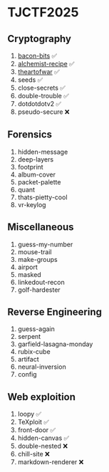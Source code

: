 # TJCTF2025

## Cryptography
1. [bacon-bits](https://github.com/Toandep27UwU/EHC_Award_2025/tree/main/TJCTF2025/Cryptography/bacon-bits) ✅
2. [alchemist-recipe](https://github.com/Toandep27UwU/EHC_Award_2025/tree/main/TJCTF2025/Cryptography/alchemist-recipe) ✅
3. [theartofwar](https://github.com/Toandep27UwU/EHC_Award_2025/tree/main/TJCTF2025/Cryptography/theartofwar) ✅
4. seeds ✅
5. close-secrets ✅
6. double-trouble ✅
7. dotdotdotv2 ✅
8. pseudo-secure ❌

## Forensics
1. hidden-message
2. deep-layers
3. footprint
4. album-cover
5. packet-palette
6. quant
7. thats-pietty-cool
8. vr-keylog

## Miscellaneous
1. guess-my-number
2. mouse-trail
3. make-groups
4. airport
5. masked
6. linkedout-recon
7. golf-hardester

## Reverse Engineering
1. guess-again
2. serpent
3. garfield-lasagna-monday
4. rubix-cube
5. artifact
6. neural-inversion
7. config

## Web exploition
1. loopy ✅
2. TeXploit ✅
3. front-door ✅
4. hidden-canvas ✅
5. double-nested ❌
6. chill-site ❌
7. markdown-renderer ❌
